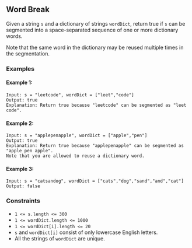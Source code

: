 ## Word Break

Given a string `s` and a dictionary of strings `wordDict`, return true if `s` can be segmented into a space-separated sequence of one or more dictionary words.

Note that the same word in the dictionary may be reused multiple times in the segmentation.

### Examples

#### Example 1:

```
Input: s = "leetcode", wordDict = ["leet","code"]
Output: true
Explanation: Return true because "leetcode" can be segmented as "leet code".
```

#### Example 2:

```
Input: s = "applepenapple", wordDict = ["apple","pen"]
Output: true
Explanation: Return true because "applepenapple" can be segmented as "apple pen apple".
Note that you are allowed to reuse a dictionary word.
```

#### Example 3:

```
Input: s = "catsandog", wordDict = ["cats","dog","sand","and","cat"]
Output: false
```

### Constraints

* `1 <= s.length <= 300`
* `1 <= wordDict.length <= 1000`
* `1 <= wordDict[i].length <= 20`
* `s` and `wordDict[i]` consist of only lowercase English letters.
* All the strings of `wordDict` are unique.
